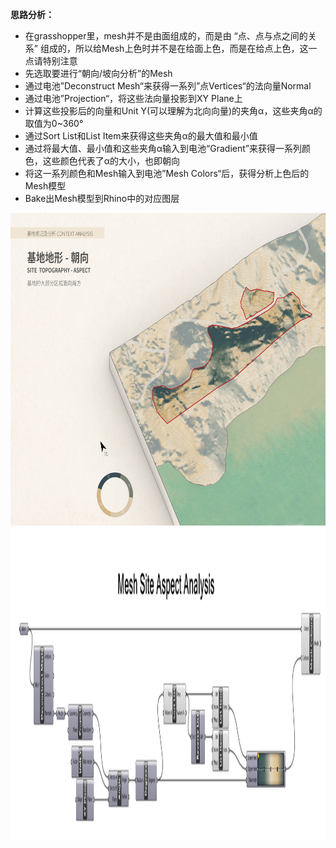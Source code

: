 **思路分析：**

- 在grasshopper里，mesh并不是由面组成的，而是由 “点、点与点之间的关系” 组成的，所以给Mesh上色时并不是在给面上色，而是在给点上色，这一点请特别注意
- 先选取要进行“朝向/坡向分析”的Mesh
- 通过电池”Deconstruct Mesh“来获得一系列”点Vertices“的法向量Normal
- 通过电池”Projection“，将这些法向量投影到XY Plane上
- 计算这些投影后的向量和Unit Y(可以理解为北向向量)的夹角α，这些夹角α的取值为0~360°
- 通过Sort List和List Item来获得这些夹角α的最大值和最小值
- 通过将最大值、最小值和这些夹角α输入到电池“Gradient”来获得一系列颜色，这些颜色代表了α的大小，也即朝向
- 将这一系列颜色和Mesh输入到电池”Mesh Colors“后，获得分析上色后的Mesh模型
- Bake出Mesh模型到Rhino中的对应图层

<div align=center><img src="https://github.com/KunshengHuang/Data-Project-and-Site-Analysis-Documents/blob/main/Grasshopper%20Files/Mesh%20Site%20Aspect%20Analysis/Aspect%20Map_04.jpg" width="700" height="500"/></div>

<div align=center><img src="https://github.com/KunshengHuang/Data-Project-and-Site-Analysis-Documents/blob/main/Grasshopper%20Files/Mesh%20Site%20Aspect%20Analysis/Aspect%20Analysis%20Screenshot.jpg" width="700" height="500"/></div>
